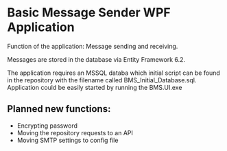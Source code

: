 # Basic Message Sender WPF Application

Function of the application: Message sending and receiving. 

Messages are stored in the database via Entity Framework 6.2. 

The application requires an MSSQL databa which initial script can be found in the repository with the filename called BMS_Initial_Database.sql.
Application could be easily started by running the BMS.UI.exe

## Planned new functions: 
* Encrypting password
* Moving the repository requests to an API
* Moving SMTP settings to config file
